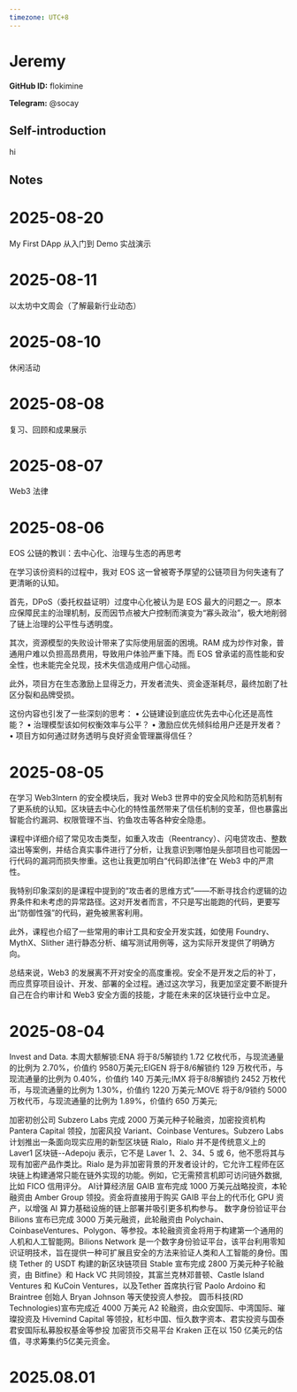 ```yaml
---
timezone: UTC+8
---
```


# Jeremy

**GitHub ID:** flokimine

**Telegram:** @socay

## Self-introduction

hi

## Notes

<!-- Content_START -->
# 2025-08-20

My First DApp 从入门到 Demo 实战演示

# 2025-08-11

以太坊中文周会（了解最新行业动态）

# 2025-08-10

休闲活动

# 2025-08-08

复习、回顾和成果展示

# 2025-08-07

Web3 法律

# 2025-08-06

EOS 公链的教训：去中心化、治理与生态的再思考

在学习该份资料的过程中，我对 EOS 这一曾被寄予厚望的公链项目为何失速有了更清晰的认知。

首先，DPoS（委托权益证明）过度中心化被认为是 EOS 最大的问题之一。原本应保障民主的治理机制，反而因节点被大户控制而演变为“寡头政治”，极大地削弱了链上治理的公平性与透明度。

其次，资源模型的失败设计带来了实际使用层面的困境。RAM 成为炒作对象，普通用户难以负担高昂费用，导致用户体验严重下降。而 EOS 曾承诺的高性能和安全性，也未能完全兑现，技术失信造成用户信心动摇。

此外，项目方在生态激励上显得乏力，开发者流失、资金逐渐耗尽，最终加剧了社区分裂和品牌受损。

这份内容也引发了一些深刻的思考：
	•	公链建设到底应优先去中心化还是高性能？
	•	治理模型该如何权衡效率与公平？
	•	激励应优先倾斜给用户还是开发者？
	•	项目方如何通过财务透明与良好资金管理赢得信任？

# 2025-08-05

在学习 Web3Intern 的安全模块后，我对 Web3 世界中的安全风险和防范机制有了更系统的认知。区块链去中心化的特性虽然带来了信任机制的变革，但也暴露出智能合约漏洞、权限管理不当、钓鱼攻击等各种安全隐患。

课程中详细介绍了常见攻击类型，如重入攻击（Reentrancy）、闪电贷攻击、整数溢出等案例，并结合真实事件进行了分析，让我意识到哪怕是头部项目也可能因一行代码的漏洞而损失惨重。这也让我更加明白“代码即法律”在 Web3 中的严肃性。

我特别印象深刻的是课程中提到的“攻击者的思维方式”——不断寻找合约逻辑的边界条件和未考虑的异常路径。这对开发者而言，不只是写出能跑的代码，更要写出“防御性强”的代码，避免被黑客利用。

此外，课程也介绍了一些常用的审计工具和安全开发实践，如使用 Foundry、MythX、Slither 进行静态分析、编写测试用例等，这为实际开发提供了明确方向。

总结来说，Web3 的发展离不开对安全的高度重视。安全不是开发之后的补丁，而应贯穿项目设计、开发、部署的全过程。通过这次学习，我更加坚定要不断提升自己在合约审计和 Web3 安全方面的技能，才能在未来的区块链行业中立足。

# 2025-08-04

Invest and Data.
本周大额解锁:ENA 将于8/5解锁约 1.72 亿枚代币，与现流通量的比例为 2.70%，价值约 9580万美元;EIGEN 将于8/6解锁约 129 万枚代币，与现流通量的比例为 0.40%，价值约 140 万美元;IMX 将于8/8解锁约 2452 万枚代币，与现流通量的比例为 1.30%，价值约 1220 万美元:MOVE 将于8/9锁约 5000 万枚代币，与现流通量的比例为 1.89%，价值约 650 万美元;

加密初创公司 Subzero Labs 完成 2000 万美元种子轮融资，加密投资机构 Pantera Capital 领投，加密风投 Variant、Coinbase Ventures。Subzero Labs 计划推出一条面向现实应用的新型区块链 Rialo，Rialo 并不是传统意义上的Laver1 区块链--Adepoju 表示，它不是 Laver 1、2、34、5 或 6，他不愿将其与现有加密产品作类比。Rialo 是为非加密背景的开发者设计的，它允许工程师在区块链上构建通常只能在链外实现的功能。例如，它无需预言机即可访问链外数据,比如 FICO 信用评分。
AI计算经济层 GAIB 宣布完成 1000 万美元战略投资，本轮融资由 Amber Group 领投。资金将直接用于购买 GAIB 平台上的代币化 GPU 资产，以增强 AI 算力基础设施的链上部署并吸引更多机构参与。
数字身份验证平台 Bilions 宣布已完成 3000 万美元融资，此轮融资由 Polychain、CoinbaseVentures、Polygon、等参投。本轮融资资金将用于构建第一个通用的人机和人工智能网。Bilions Network 是一个数字身份验证平台，该平台利用零知识证明技术，旨在提供一种可扩展且安全的方法来验证人类和人工智能的身份。围绕 Tether 的 USDT 构建的新区块链项目 Stable 宣布完成 2800 万美元种子轮融资，由 Bitfine》和 Hack VC 共同领投，其富兰克林邓普顿、Castle lsland Ventures 和 KuCoin Ventures，以及Tether 首席执行官 Paolo Ardoino 和 Braintree 创始人 Bryan Johnson 等天使投资人参投。
圆币科技(RD Technologies)宣布完成近 4000 万美元 A2 轮融资，由众安国际、中湾国际、璀璨投资及 Hivemind Capital 等领投，紅杉中国、恒久数字资本、君实投资与国泰君安国际私募股权基金等参投
加密货币交易平台 Kraken 正在以 150 亿美元的估值，寻求筹集约5亿美元资金。


# 2025.08.01


<!-- Content_END -->

